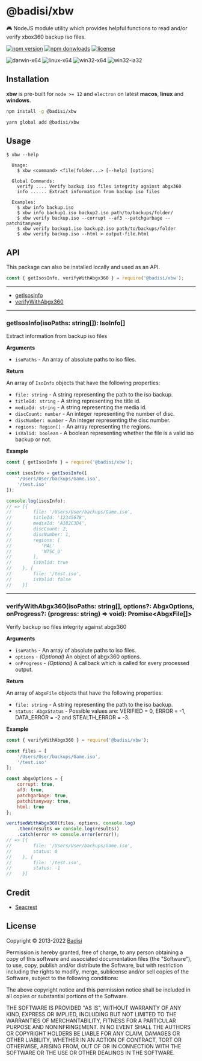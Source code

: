 # @badisi/xbw

🎮 NodeJS module utility which provides helpful functions to read and/or verify xbox360 backup iso files.

[![npm version](https://img.shields.io/npm/v/@badisi/xbw.svg?color=blue&logo=npm)][npm]
[![npm donwloads](https://img.shields.io/npm/dw/@badisi/xbw.svg?color=7986CB&logo=npm)][npm-dl]
[![license](https://img.shields.io/badge/license-custom-ff69b4)][license]

![darwin-x64](https://img.shields.io/badge/darwin-x64-green)
![linux-x64](https://img.shields.io/badge/linux-x64-green)
![win32-x64](https://img.shields.io/badge/win32-x64-green)
![win32-ia32](https://img.shields.io/badge/win32-ia32-green)


## Installation

**xbw** is pre-built for `node >= 12` and `electron` on latest ****macos****, ****linux**** and ****windows****.

```sh
npm install -g @badisi/xbw
```

```sh
yarn global add @badisi/xbw
```

## Usage

```
$ xbw --help

  Usage:
    $ xbw <command> <file|folder...> [--help] [options]

  Global Commands:
    verify .... Verify backup iso files integrity against abgx360
    info ...... Extract information from backup iso files

  Examples:
    $ xbw info backup.iso
    $ xbw info backup1.iso backup2.iso path/to/backups/folder/
    $ xbw verify backup.iso --corrupt --af3 --patchgarbage --patchitanyway
    $ xbw verify backup1.iso backup2.iso path/to/backups/folder
    $ xbw verify backup.iso --html > output-file.html
```

## API

This package can also be installed locally and used as an API.

```js
const { getIsosInfo, verifyWithAbgx360 } = require('@badisi/xbw');
```

---------------------------------------

* [getIsosInfo](#getIsosInfo)
* [verifyWithAbgx360](#verifyWithAbgx360)

---------------------------------------

<a name="getIsosInfo"></a>

### getIsosInfo(isoPaths: string[]): IsoInfo[]

Extract information from backup iso files

__Arguments__

* `isoPaths` - An array of absolute paths to iso files.

__Return__

An array of `IsoInfo` objects that have the following properties:

* `file: string` - A string representing the path to the iso backup.
* `titleId: string` - A string representing the title id.
* `mediaId: string` - A string representing the media id.
* `discCount: number` - An integer representing the number of disc.
* `discNumber: number` - An integer representing the disc number.
* `regions: Region[]` - An array representing the regions.
* `isValid: boolean` - A boolean representing whether the file is a valid iso backup or not.

__Example__

```js
const { getIsosInfo } = require('@badisi/xbw');

const isosInfo = getIsosInfo([
    '/Users/User/backups/Game.iso',
    '/test.iso'
]);

console.log(isosInfo);
// => [{
//        file: '/Users/User/backups/Game.iso',
//        titleId: '12345678',
//        mediaId: 'A1B2C3D4',
//        discCount: 2,
//        discNumber: 1,
//        regions: [
//           'PAL'
//           'NTSC_U'
//        ],
//        isValid: true
//    }, {
//        file: '/test.iso',
//        isValid: false
//    }]
```

---------------------------------------

<a name="verifyWithAbgx360"></a>

### verifyWithAbgx360(isoPaths: string[], options?: AbgxOptions, onProgress?: (progress: string) => void): Promise<AbgxFile[]>

Verify backup iso files integrity against abgx360

__Arguments__

* `isoPaths` - An array of absolute paths to iso files.
* `options` - *(Optional)* An object of abgx360 options.
* `onProgress` - *(Optional)* A callback which is called for every processed output.

__Return__

An array of `AbgxFile` objects that have the following properties:

* `file: string` - A string representing the path to the iso backup.
* `status: AbgxStatus` - Possible values are: VERIFIED = 0, ERROR = -1, DATA_ERROR = -2 and STEALTH_ERROR = -3.

__Example__

```js
const { verifyWithAbgx360 } = require('@badisi/xbw');

const files = [
    '/Users/User/backups/Game.iso',
    '/test.iso'
];

const abgxOptions = {
    corrupt: true,
    af3: true,
    patchgarbage: true,
    patchitanyway: true,
    html: true
};

verifiedWithAbgx360(files, options, console.log)
    .then(results => console.log(results))
    .catch(error => console.error(error));
// => [{
//        file: '/Users/User/backups/Game.iso',
//        status: 0
//    }, {
//        file: '/test.iso',
//        status: -1
//    }]
```

Credit
------

* [Seacrest](http://abgx360.xecuter.com/)


License
-------

Copyright © 2013-2022 [Badisi](https://github.com/Badisi)

Permission is hereby granted, free of charge, to any person obtaining
a copy of this software and associated documentation files (the
"Software"), to use, copy, publish and/or distribute the Software,
but with restriction including the rights to modify, merge, sublicense
and/or sell copies of the Software, subject to the following
conditions:

The above copyright notice and this permission notice shall be
included in all copies or substantial portions of the Software.

THE SOFTWARE IS PROVIDED "AS IS", WITHOUT WARRANTY OF ANY KIND,
EXPRESS OR IMPLIED, INCLUDING BUT NOT LIMITED TO THE WARRANTIES OF
MERCHANTABILITY, FITNESS FOR A PARTICULAR PURPOSE AND
NONINFRINGEMENT. IN NO EVENT SHALL THE AUTHORS OR COPYRIGHT HOLDERS BE
LIABLE FOR ANY CLAIM, DAMAGES OR OTHER LIABILITY, WHETHER IN AN ACTION
OF CONTRACT, TORT OR OTHERWISE, ARISING FROM, OUT OF OR IN CONNECTION
WITH THE SOFTWARE OR THE USE OR OTHER DEALINGS IN THE SOFTWARE.




[npm]: https://www.npmjs.com/package/@badisi/xbw
[npm-dl]: https://npmcharts.com/compare/@badisi/xbw?minimal=true
[license]: https://github.com/Badisi/xbw/blob/master/LICENSE
[david-deps]: https://david-dm.org/badisi/xbw
